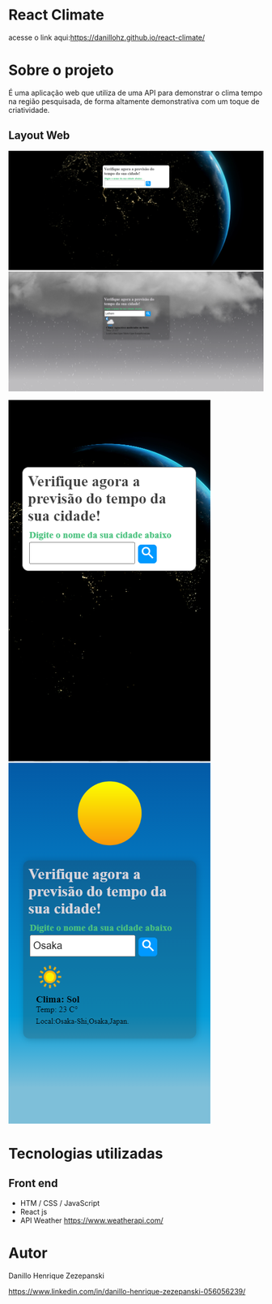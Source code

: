 # React Climate
acesse o link aqui:https://danillohz.github.io/react-climate/

# Sobre o projeto
É uma aplicação web que utiliza de uma API para demonstrar o clima tempo na região pesquisada, de forma altamente demonstrativa com um toque de criatividade.

## Layout Web

![Web 1](https://github.com/Danillohz/Assets/blob/main/Imagens/Weather-App/Weather-App-Img1-PCWeb.PNG)
![Web 2](https://github.com/Danillohz/Assets/blob/main/Imagens/Weather-App/Weather-App-Img2-PCWeb.PNG)

![Web 3](https://github.com/Danillohz/Assets/blob/main/Imagens/Weather-App/Weather-App-Img1-MobileWeb.PNG) 
![Web 4](https://github.com/Danillohz/Assets/blob/main/Imagens/Weather-App/Weather-App-Img2-MobileWeb.PNG)

# Tecnologias utilizadas
## Front end
- HTM / CSS / JavaScript 
- React js
- API Weather https://www.weatherapi.com/

# Autor

Danillo Henrique Zezepanski

https://www.linkedin.com/in/danillo-henrique-zezepanski-056056239/



